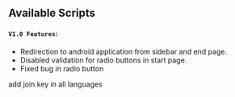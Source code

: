 ## Available Scripts

#### `V1.0 Features`:
 - Redirection to android application from sidebar and end page.
 - Disabled validation for radio buttons in start page.
 - Fixed bug in radio button




add join key in all languages